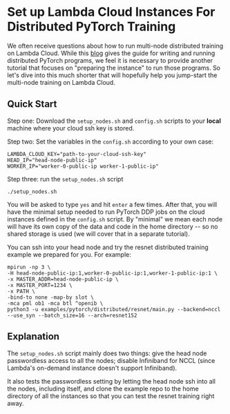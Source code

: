 # Set up Lambda Cloud Instances For Distributed PyTorch Training


We often receive questions about how to run multi-node distributed training on Lambda Cloud. While this [blog](https://lambdalabs.com/blog/multi-node-pytorch-distributed-training-guide) gives the guide for writing and running distributed PyTorch programs, we feel it is necessary to provide another tutorial that focuses on "preparing the instance" to run those programs. So let's dive into this much shorter that will hopefully help you jump-start the multi-node training on Lambda Cloud.

## Quick Start

Step one: Download the `setup_nodes.sh` and `config.sh` scripts to your __local__ machine where your cloud ssh key is stored. 

Step two: Set the variables in the `config.sh` according to your own case:

```
LAMBDA_CLOUD_KEY="path-to-your-cloud-ssh-key"
HEAD_IP="head-node-public-ip"
WORKER_IP="worker-0-public-ip worker-1-public-ip"
```

Step three: run the `setup_nodes.sh` script

```
./setup_nodes.sh
```

You will be asked to type `yes` and hit `enter` a few times. After that, you will have the minimal setup needed to run PyTorch DDP jobs on the cloud instances defined in the `config.sh` script. By "minimal" we mean each node will have its own copy of the data and code in the home directory -- so no shared storage is used (we will cover that in a separate tutorial).

You can ssh into your head node and try the resnet distributed training example we prepared for you. For example:

```
mpirun -np 3 \
-H head-node-public-ip:1,worker-0-public-ip:1,worker-1-public-ip:1 \
-x MASTER_ADDR=head-node-public-ip \
-x MASTER_PORT=1234 \
-x PATH \
-bind-to none -map-by slot \
-mca pml ob1 -mca btl ^openib \
python3 -u examples/pytorch/distributed/resnet/main.py --backend=nccl --use_syn --batch_size=16 --arch=resnet152
```

## Explanation

The `setup_nodes.sh` script mainly does two things: give the head node passwordless access to all the nodes; disable Infiniband for NCCL (since Lambda's on-demand instance doesn't support Infiniband).

It also tests the passwordless setting by letting the head node ssh into all the nodes, including itself, and clone the example repo to the home directory of all the instances so that you can test the resnet training right away.